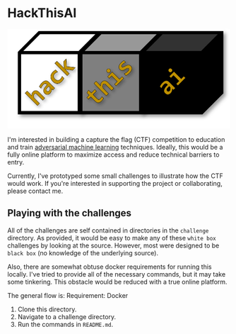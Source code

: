 # HackThisAI
![logo](htai.png)

I'm interested in building a capture the flag (CTF) competition to education and train [adversarial machine learning](https://en.wikipedia.org/wiki/Adversarial_machine_learning) techniques. Ideally, this would be a fully online platform to maximize access and reduce technical barriers to entry.  

Currently, I've prototyped some small challenges to illustrate how the CTF would work. If you're interested in supporting the project or collaborating, please contact me.  

## Playing with the challenges

All of the challenges are self contained in directories in the `challenge` directory. As provided, it would be easy to make any of these `white box` challenges by looking at the source. However, most were designed to be `black box` (no knowledge of the underlying source).  

Also, there are somewhat obtuse docker requirements for running this locally. I've tried to provide all of the necessary commands, but it may take some tinkering. This obstacle would be reduced with a true online platform.  

The general flow is:
Requirement: Docker
1. Clone this directory.
2. Navigate to a challenge directory.
3. Run the commands in `README.md`.

